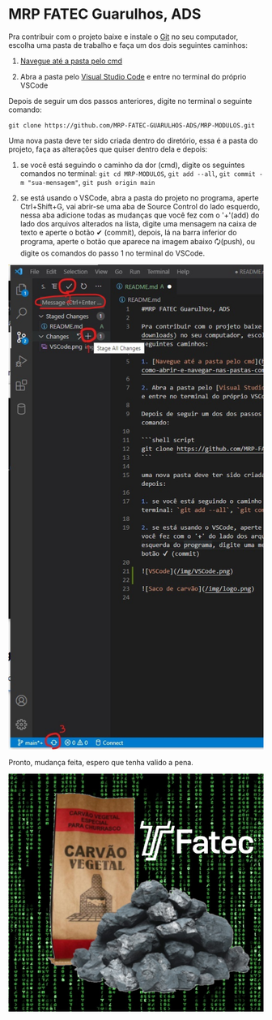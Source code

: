 # MRP FATEC Guarulhos, ADS

Pra contribuir com o projeto baixe e instale o [Git](https://git-scm.com/downloads) no seu computador, escolha uma pasta de trabalho e faça um dos dois seguintes caminhos:

1. [Navegue até a pasta pelo cmd](https://publiquesites.com/como-abrir-e-navegar-nas-pastas-com-prompt-de-comando-do-windows-8)

2. Abra a pasta pelo [Visual Studio Code](https://code.visualstudio.com/Download) e entre no terminal do próprio VSCode

Depois de seguir um dos passos anteriores, digite no terminal o seguinte comando:

```shell script
git clone https://github.com/MRP-FATEC-GUARULHOS-ADS/MRP-MODULOS.git
```

Uma nova pasta deve ter sido criada dentro do diretório, essa é a pasta do projeto, faça as alterações que quiser dentro dela e depois:

1. se você está seguindo o caminho da dor (cmd), digite os seguintes comandos no terminal: `git cd MRP-MODULOS`, `git add --all`, `git commit -m "sua-mensagem"`, `git push origin main`

2. se está usando o VSCode, abra a pasta do projeto no programa, aperte Ctrl+Shift+G, vai abrir-se uma aba de Source Control do lado esquerdo, nessa aba adicione todas as mudanças que você fez com o '+'(add) do lado dos arquivos alterados na lista, digite uma mensagem na caixa de texto e aperte o botão ✔ (commit), depois, lá na barra inferior do programa, aperte o botão que aparece na imagem abaixo 🗘(push), ou digite os comandos do passo 1 no terminal do VSCode.

![VSCode](/img/VSCode.jpg)

Pronto, mudança feita, espero que tenha valido a pena.

![Saco de carvão](/img/logo.png)
